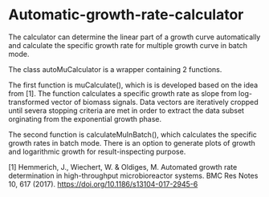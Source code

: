 # Automatic-growth-rate-calculator
The calculator can determine the linear part of a growth curve automatically and calculate the specific growth rate for multiple growth curve in batch mode.

The class autoMuCalculator is a wrapper containing 2 functions. 

The first function is muCalculate(), which is is developed based on the idea from \[1\]. The function calculates a specific growth rate as slope from log-transformed vector of biomass signals. Data vectors are iteratively cropped until severa stopping criteria are met in order to extract the data subset orginating from the exponential growth phase.

The second function is calculateMuInBatch(), which calculates the specific growth rates in batch mode. There is an option to generate plots of growth and logarithmic growth for result-inspecting purpose.


\[1\] Hemmerich, J., Wiechert, W. & Oldiges, M. Automated growth rate determination in high-throughput microbioreactor systems. BMC Res Notes 10, 617 (2017). https://doi.org/10.1186/s13104-017-2945-6

